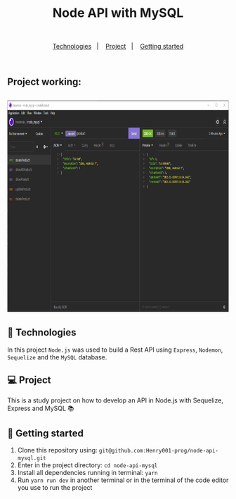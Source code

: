 <h1 align="center">Node API with MySQL</h1>

<br>

<p align="center">
  <a href="#rocket-technologies">Technologies</a>&nbsp;&nbsp;&nbsp;|&nbsp;&nbsp;&nbsp;
   <a href="#-project">Project</a>&nbsp;&nbsp;&nbsp;|&nbsp;&nbsp;&nbsp;
  <a href="#electric_plug-getting-started">Getting started</a>
</p>

<br>

<h2>Project working:<h2>

<p align="center">
    <img src="./photos/node-api-mysql.gif" height="480" width="100%">
</p>

## :rocket: Technologies

In this project `Node.js` was used to build a Rest API using `Express`, `Nodemon`, `Sequelize` and the `MySQL` database.


## 💻 Project

This is a study project on how to develop an API in Node.js with Sequelize, Express and MySQL :books:


## :electric_plug: Getting started

1. Clone this repository using: `git@github.com:Henry001-prog/node-api-mysql.git`
2. Enter in the project directory: `cd node-api-mysql`
3. Install all dependencies running in terminal: `yarn`
6. Run `yarn run dev` in another terminal or in the terminal of the code editor you use to run the project